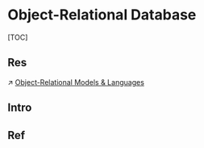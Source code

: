 # Object-Relational Database

[TOC]



## Res
↗ [Object-Relational Models & Languages](../../🗣️%20Data%20Models%20&%20Languages/Object-Based%20Data%20Models%20&%20Languages/Object-Relational%20Models%20&%20Languages/Object-Relational%20Models%20&%20Languages.md)



## Intro


## Ref

